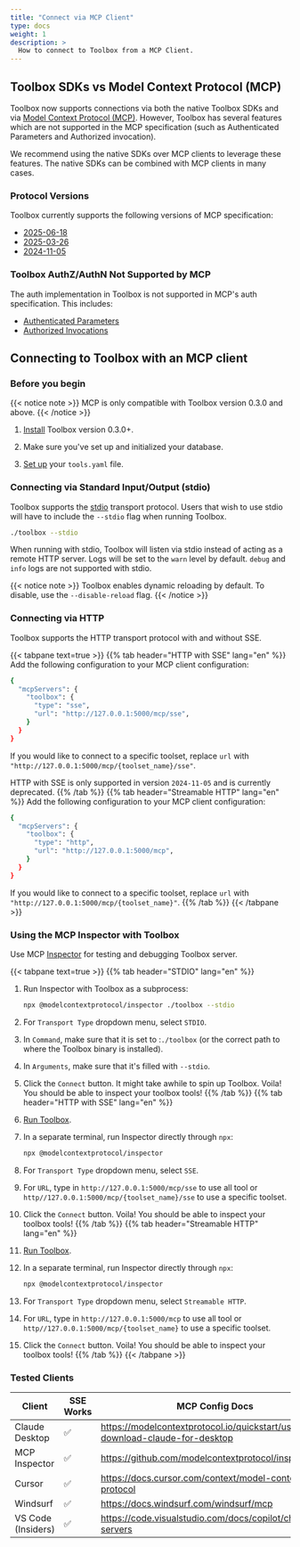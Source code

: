 ```yaml
---
title: "Connect via MCP Client"
type: docs
weight: 1
description: >
  How to connect to Toolbox from a MCP Client.
---
```


## Toolbox SDKs vs Model Context Protocol (MCP)

Toolbox now supports connections via both the native Toolbox SDKs and via [Model
Context Protocol (MCP)](https://modelcontextprotocol.io/). However, Toolbox has
several features which are not supported in the MCP specification (such as
Authenticated Parameters and Authorized invocation).

We recommend using the native SDKs over MCP clients to leverage these features.
The native SDKs can be combined with MCP clients in many cases.

### Protocol Versions

Toolbox currently supports the following versions of MCP specification:

* [2025-06-18](https://modelcontextprotocol.io/specification/2025-06-18)
* [2025-03-26](https://modelcontextprotocol.io/specification/2025-03-26)
* [2024-11-05](https://modelcontextprotocol.io/specification/2024-11-05)

### Toolbox AuthZ/AuthN Not Supported by MCP

The auth implementation in Toolbox is not supported in MCP's auth specification.
This includes:
  * [Authenticated Parameters](../resources/tools/_index.md#authenticated-parameters)
  * [Authorized Invocations](../resources/tools/_index.md#authorized-invocations)

## Connecting to Toolbox with an MCP client

### Before you begin

{{< notice note >}}
MCP is only compatible with Toolbox version 0.3.0 and above.
{{< /notice >}}

1. [Install](../getting-started/introduction/_index.md#installing-the-server)
   Toolbox version 0.3.0+.

1. Make sure you've set up and initialized your database.

1. [Set up](../getting-started/configure.md) your `tools.yaml` file.

### Connecting via Standard Input/Output (stdio)

Toolbox supports the
[stdio](https://modelcontextprotocol.io/docs/concepts/transports#standard-input%2Foutput-stdio)
transport protocol. Users that wish to use stdio will have to include the
`--stdio` flag when running Toolbox.

```bash
./toolbox --stdio
```

When running with stdio, Toolbox will listen via stdio instead of acting as a
remote HTTP server. Logs will be set to the `warn` level by default. `debug` and
`info` logs are not supported with stdio.

{{< notice note >}}
Toolbox enables dynamic reloading by default. To disable, use the `--disable-reload` flag.
{{< /notice >}}

### Connecting via HTTP

Toolbox supports the HTTP transport protocol with and without SSE.

{{< tabpane text=true >}} {{% tab header="HTTP with SSE" lang="en" %}}
Add the following configuration to your MCP client configuration:

```bash
{
  "mcpServers": {
    "toolbox": {
      "type": "sse",
      "url": "http://127.0.0.1:5000/mcp/sse",
    }
  }
}
```

If you would like to connect to a specific toolset, replace `url` with
`"http://127.0.0.1:5000/mcp/{toolset_name}/sse"`.

HTTP with SSE is only supported in version `2024-11-05` and is currently
deprecated.
{{% /tab %}} {{% tab header="Streamable HTTP" lang="en" %}}
Add the following configuration to your MCP client configuration:

```bash
{
  "mcpServers": {
    "toolbox": {
      "type": "http",
      "url": "http://127.0.0.1:5000/mcp",
    }
  }
}
```

If you would like to connect to a specific toolset, replace `url` with
`"http://127.0.0.1:5000/mcp/{toolset_name}"`.
{{% /tab %}} {{< /tabpane >}}

### Using the MCP Inspector with Toolbox

Use MCP [Inspector](https://github.com/modelcontextprotocol/inspector) for
testing and debugging Toolbox server.

{{< tabpane text=true >}}
{{% tab header="STDIO" lang="en" %}}

1. Run Inspector with Toolbox as a subprocess:

   ```bash
   npx @modelcontextprotocol/inspector ./toolbox --stdio
   ```

1. For `Transport Type` dropdown menu, select `STDIO`.

1. In `Command`, make sure that it is set to :`./toolbox` (or the correct path
   to where the Toolbox binary is installed).

1. In `Arguments`, make sure that it's filled with `--stdio`.

1. Click the `Connect` button. It might take awhile to spin up Toolbox. Voila!
   You should be able to inspect your toolbox tools!
{{% /tab %}}
{{% tab header="HTTP with SSE" lang="en" %}}
1. [Run Toolbox](../getting-started/introduction/_index.md#running-the-server).

1. In a separate terminal, run Inspector directly through `npx`:

    ```bash
    npx @modelcontextprotocol/inspector
    ```

1. For `Transport Type` dropdown menu, select `SSE`.

1. For `URL`, type in `http://127.0.0.1:5000/mcp/sse` to use all tool or
   `http//127.0.0.1:5000/mcp/{toolset_name}/sse` to use a specific toolset.

1. Click the `Connect` button. Voila! You should be able to inspect your toolbox
   tools!
{{% /tab %}}
{{% tab header="Streamable HTTP" lang="en" %}}
1. [Run Toolbox](../getting-started/introduction/_index.md#running-the-server).

1. In a separate terminal, run Inspector directly through `npx`:

    ```bash
    npx @modelcontextprotocol/inspector
    ```

1. For `Transport Type` dropdown menu, select `Streamable HTTP`.

1. For `URL`, type in `http://127.0.0.1:5000/mcp` to use all tool or
   `http//127.0.0.1:5000/mcp/{toolset_name}` to use a specific toolset.

1. Click the `Connect` button. Voila! You should be able to inspect your toolbox
   tools!
{{% /tab %}} {{< /tabpane >}}

### Tested Clients

| Client | SSE Works | MCP Config Docs |
|--------|--------|--------|
| Claude Desktop | ✅ | <https://modelcontextprotocol.io/quickstart/user#1-download-claude-for-desktop> |
| MCP Inspector | ✅ | <https://github.com/modelcontextprotocol/inspector> |
| Cursor | ✅ | <https://docs.cursor.com/context/model-context-protocol> |
| Windsurf | ✅ | <https://docs.windsurf.com/windsurf/mcp> |
| VS Code (Insiders) | ✅ | <https://code.visualstudio.com/docs/copilot/chat/mcp-servers> |

